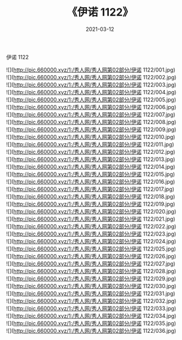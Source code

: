 ﻿---
layout: post
title:  《伊诺 1122》
date:   2021-03-12
img: http://pic.660000.xyz/1:/秀人网/秀人网第02部分/伊诺 1122/000.jpg
categories: [美女, 清纯, 唯美]
---

伊诺 1122

  ![](http://pic.660000.xyz/1:/秀人网/秀人网第02部分/伊诺 1122/001.jpg) <br> ![](http://pic.660000.xyz/1:/秀人网/秀人网第02部分/伊诺 1122/002.jpg) <br> ![](http://pic.660000.xyz/1:/秀人网/秀人网第02部分/伊诺 1122/003.jpg) <br> ![](http://pic.660000.xyz/1:/秀人网/秀人网第02部分/伊诺 1122/004.jpg) <br> ![](http://pic.660000.xyz/1:/秀人网/秀人网第02部分/伊诺 1122/005.jpg) <br> ![](http://pic.660000.xyz/1:/秀人网/秀人网第02部分/伊诺 1122/006.jpg) <br> ![](http://pic.660000.xyz/1:/秀人网/秀人网第02部分/伊诺 1122/007.jpg) <br> ![](http://pic.660000.xyz/1:/秀人网/秀人网第02部分/伊诺 1122/008.jpg) <br> ![](http://pic.660000.xyz/1:/秀人网/秀人网第02部分/伊诺 1122/009.jpg) <br> ![](http://pic.660000.xyz/1:/秀人网/秀人网第02部分/伊诺 1122/010.jpg) <br> ![](http://pic.660000.xyz/1:/秀人网/秀人网第02部分/伊诺 1122/011.jpg) <br> ![](http://pic.660000.xyz/1:/秀人网/秀人网第02部分/伊诺 1122/012.jpg) <br> ![](http://pic.660000.xyz/1:/秀人网/秀人网第02部分/伊诺 1122/013.jpg) <br> ![](http://pic.660000.xyz/1:/秀人网/秀人网第02部分/伊诺 1122/014.jpg) <br> ![](http://pic.660000.xyz/1:/秀人网/秀人网第02部分/伊诺 1122/015.jpg) <br> ![](http://pic.660000.xyz/1:/秀人网/秀人网第02部分/伊诺 1122/016.jpg) <br> ![](http://pic.660000.xyz/1:/秀人网/秀人网第02部分/伊诺 1122/017.jpg) <br> ![](http://pic.660000.xyz/1:/秀人网/秀人网第02部分/伊诺 1122/018.jpg) <br> ![](http://pic.660000.xyz/1:/秀人网/秀人网第02部分/伊诺 1122/019.jpg) <br> ![](http://pic.660000.xyz/1:/秀人网/秀人网第02部分/伊诺 1122/020.jpg) <br> ![](http://pic.660000.xyz/1:/秀人网/秀人网第02部分/伊诺 1122/021.jpg) <br> ![](http://pic.660000.xyz/1:/秀人网/秀人网第02部分/伊诺 1122/022.jpg) <br> ![](http://pic.660000.xyz/1:/秀人网/秀人网第02部分/伊诺 1122/023.jpg) <br> ![](http://pic.660000.xyz/1:/秀人网/秀人网第02部分/伊诺 1122/024.jpg) <br> ![](http://pic.660000.xyz/1:/秀人网/秀人网第02部分/伊诺 1122/025.jpg) <br> ![](http://pic.660000.xyz/1:/秀人网/秀人网第02部分/伊诺 1122/026.jpg) <br> ![](http://pic.660000.xyz/1:/秀人网/秀人网第02部分/伊诺 1122/027.jpg) <br> ![](http://pic.660000.xyz/1:/秀人网/秀人网第02部分/伊诺 1122/028.jpg) <br> ![](http://pic.660000.xyz/1:/秀人网/秀人网第02部分/伊诺 1122/029.jpg) <br> ![](http://pic.660000.xyz/1:/秀人网/秀人网第02部分/伊诺 1122/030.jpg) <br> ![](http://pic.660000.xyz/1:/秀人网/秀人网第02部分/伊诺 1122/031.jpg) <br> ![](http://pic.660000.xyz/1:/秀人网/秀人网第02部分/伊诺 1122/032.jpg) <br> ![](http://pic.660000.xyz/1:/秀人网/秀人网第02部分/伊诺 1122/033.jpg) <br> ![](http://pic.660000.xyz/1:/秀人网/秀人网第02部分/伊诺 1122/034.jpg) <br> ![](http://pic.660000.xyz/1:/秀人网/秀人网第02部分/伊诺 1122/035.jpg) <br> ![](http://pic.660000.xyz/1:/秀人网/秀人网第02部分/伊诺 1122/036.jpg) <br>